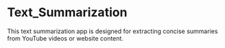 # Text_Summarization
This text summarization app is designed for extracting concise summaries from YouTube videos or website content. 

